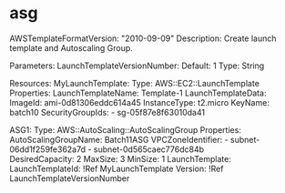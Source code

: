 # asg
AWSTemplateFormatVersion: "2010-09-09"
Description: Create launch template and Autoscaling Group.

Parameters:
  LaunchTemplateVersionNumber:
    Default: 1
    Type: String

Resources:
  MyLaunchTemplate:
    Type: AWS::EC2::LaunchTemplate
    Properties:
      LaunchTemplateName: Template-1
      LaunchTemplateData:
        ImageId: ami-0d81306eddc614a45
        InstanceType: t2.micro
        KeyName: batch10
        SecurityGroupIds:
          - sg-05f87e8f63010da41

  ASG1:
    Type: AWS::AutoScaling::AutoScalingGroup
    Properties: 
      AutoScalingGroupName: Batch11ASG
      VPCZoneIdentifier:
          - subnet-06dd1f259fe362a7d
          - subnet-0d565caec776dc84b   
      DesiredCapacity: 2
      MaxSize: 3
      MinSize: 1
      LaunchTemplate:
        LaunchTemplateId: !Ref MyLaunchTemplate
        Version: !Ref LaunchTemplateVersionNumber    
